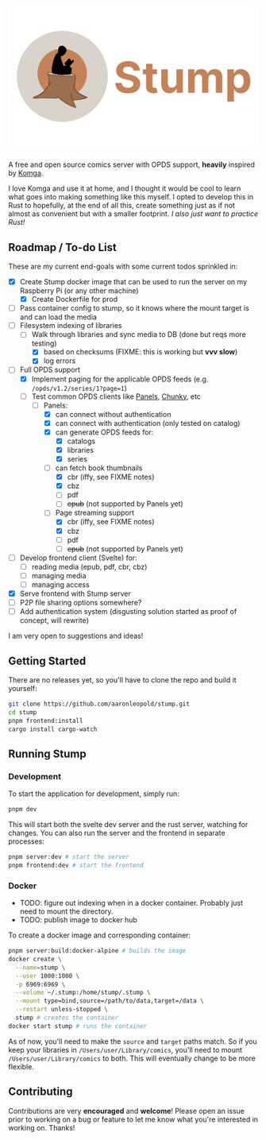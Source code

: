 # ![Stump Icon icon](./.github/images/logo.png)

A free and open source comics server with OPDS support, **heavily** inspired by [Komga](https://github.com/gotson/komga).

I love Komga and use it at home, and I thought it would be cool to learn what goes into making something like this myself. I opted to develop this in Rust to hopefully, at the end of all this, create something just as if not almost as convenient but with a smaller footprint. _I also just want to practice Rust!_

## Roadmap / To-do List

These are my current end-goals with some current todos sprinkled in:

- [x] Create Stump docker image that can be used to run the server on my Raspberry Pi (or any other machine)
  - [x] Create Dockerfile for prod
- [ ] Pass container config to stump, so it knows where the mount target is and can load the media
- [ ] Filesystem indexing of libraries
  - [ ] Walk through libraries and sync media to DB (done but reqs more testing)
    - [x] based on checksums (FIXME: this is working but **vvv slow**)
    - [x] log errors
- [ ] Full OPDS support
  - [x] Implement paging for the applicable OPDS feeds (e.g. `/opds/v1.2/series/1?page=1`)
  - [ ] Test common OPDS clients like [Panels](https://panels.app), [Chunky](http://chunkyreader.com/), etc
    - [ ] Panels:
      - [x] can connect without authentication
      - [x] can connect with authentication (only tested on catalog)
      - [x] can generate OPDS feeds for:
        - [x] catalogs
        - [x] libraries
        - [x] series
      - [ ] can fetch book thumbnails
        - [x] cbr (iffy, see FIXME notes)
        - [x] cbz
        - [ ] pdf
        - [ ] ~~epub~~ (not supported by Panels yet)
      - [ ] Page streaming support
        - [x] cbr (iffy, see FIXME notes)
        - [x] cbz
        - [ ] pdf
        - [ ] ~~epub~~ (not supported by Panels yet)
- [ ] Develop frontend client (Svelte) for:
  - [ ] reading media (epub, pdf, cbr, cbz)
  - [ ] managing media
  - [ ] managing access
- [x] Serve frontend with Stump server
- [ ] P2P file sharing options somewhere?
- [ ] Add authentication system (disgusting solution started as proof of concept, will rewrite)

I am very open to suggestions and ideas!

## Getting Started

There are no releases yet, so you'll have to clone the repo and build it yourself:

```bash
git clone https://github.com/aaronleopold/stump.git
cd stump
pnpm frontend:install
cargo install cargo-watch
```

## Running Stump

### Development

To start the application for development, simply run:

```bash
pnpm dev
```

This will start both the svelte dev server and the rust server, watching for changes. You can also run the server and the frontend in separate processes:

```bash
pnpm server:dev # start the server
pnpm frontend:dev # start the frontend
```

### Docker

- TODO: figure out indexing when in a docker container. Probably just need to mount the directory.
- TODO: publish image to docker hub

To create a docker image and corresponding container:

```bash
pnpm server:build:docker-alpine # builds the image
docker create \
  --name=stump \
  --user 1000:1000 \
  -p 6969:6969 \
  --volume ~/.stump:/home/stump/.stump \
  --mount type=bind,source=/path/to/data,target=/data \
  --restart unless-stopped \
  stump # creates the container
docker start stump # runs the container
```

As of now, you'll need to make the `source` and `target` paths match. So if you keep your libraries in `/Users/user/Library/comics`, you'll need to mount `/Users/user/Library/comics` to both. This will eventually change to be more flexible.

## Contributing

Contributions are very **encouraged** and **welcome**! Please open an issue prior to working on a bug or feature to let me know what you're interested in working on. Thanks!
